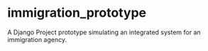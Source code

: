 # immigration_prototype
A Django Project prototype simulating an integrated system for an immigration agency.
